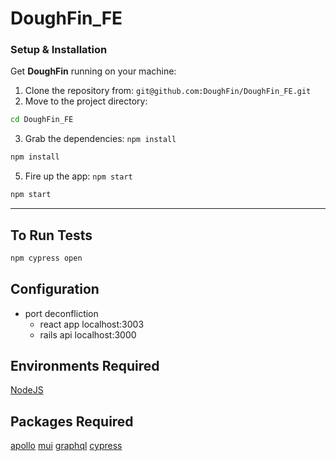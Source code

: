# DoughFin_FE

### Setup & Installation

Get **DoughFin** running on your machine:

1. Clone the repository from: `git@github.com:DoughFin/DoughFin_FE.git`
2. Move to the project directory:
 ```bash
cd DoughFin_FE
``` 
3. Grab the dependencies: `npm install`
 ```bash
npm install
``` 
5. Fire up the app: `npm start`
```bash
npm start
``` 
----------------

## To Run Tests
```bash
npm cypress open
```

## Configuration
* port deconfliction
  * react app localhost:3003
  * rails api localhost:3000

## Environments Required
[NodeJS](https://nodejs.org/en)

## Packages Required
[apollo](https://www.npmjs.com/package/@apollo/client)
[mui](https://www.npmjs.com/package/@mui/material)
[graphql](https://www.npmjs.com/package/graphql)
[cypress](https://www.npmjs.com/package/cypress)
